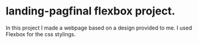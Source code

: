 # landing-pagfinal flexbox project. 
In this project I made a webpage based on a design provided to me. I used Flexbox for the css stylings.
